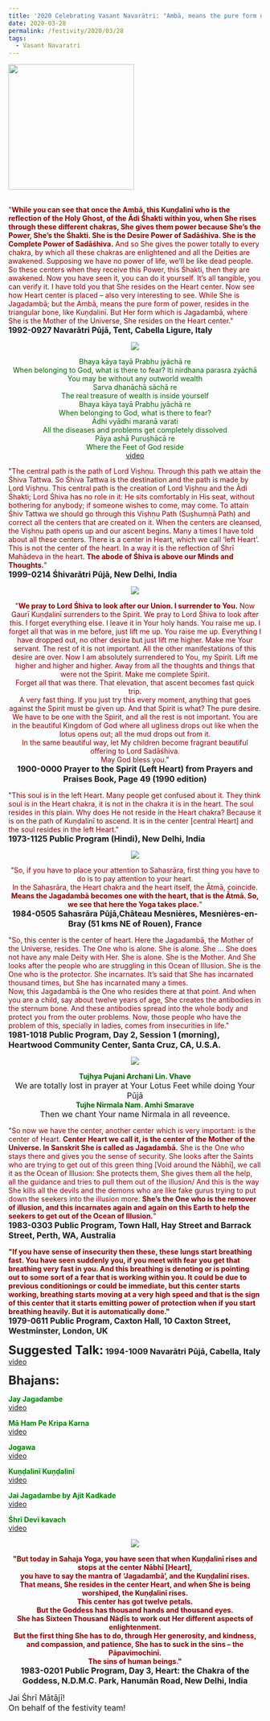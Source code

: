 ```yaml
---
title: '2020 Celebrating Vasant Navarātri: "Ambā, means the pure form of power, resides in the triangular bone, like Kuṇḍalinī." '
date: 2020-03-28
permalink: /festivity/2020/03/28
tags:
  - Vasant Navaratri
---
```


<div style="text-align: left"><img src="/images/image00.png" width="250" /></div><br>

<p>
<font color="DarkRed">"<b>While you can see that once the Ambā, this Kuṇḍalinī who is the reflection of the Holy Ghost, of the Ādi Śhakti within you, when She rises through these different chakras, She gives them power because She’s the Power, She’s the Śhakti. She is the Desire Power of Sadāśhiva. She is the Complete Power of Sadāśhiva.</b> And so She gives the power totally to every chakra, by which all these chakras are enlightened and all the Deities are awakened. Supposing we have no power of life, we’ll be like dead people. So these centers when they receive this Power, this Śhakti, then they are awakened. Now you have seen it, you can do it yourself. It’s all tangible, you can verify it. I have told you that She resides on the Heart center. Now see how Heart center is placed – also very interesting to see. While She is Jagadambā; but the Ambā, means the pure form of power, resides in the triangular bone, like Kuṇḍalinī. But Her form which is Jagadambā, where She is the Mother of the Universe, She resides on the Heart center."</font><br>
<font size="+0"><b>1992-0927 Navarātri Pūjā, Tent, Cabella Ligure, Italy</b></font>
</p>

<div style="text-align: center"><img src="/images/image360.png" /></div>

<p style="color:DarkGreen; text-align:center;">
Bhaya kāya tayā Prabhu jyāchā re<br>
When belonging to God, what is there to fear?
lti nirdhana parasra zyāchā<br> 
You may be without any outworld wealth<br>
Sarva dhanāchā sāchā re<br>
The real treasure of wealth is inside yourself<br>
Bhaya kāya tayā Prabhu jyāchā re<br>
When belonging to God, what is there to fear?<br>
Ādhi vyādhi maranā varati<br>
All the diseases and problems get completely dissolved<br>
Pāya ashā Puruṣhācā re<br>
Where the Feet of God reside<br>
<a href="https://www.youtube.com/watch?v=47fMsue7fs8">video</a>
</p>

<p>
<font color="DarkRed">"The central path is the path of Lord Viṣhṇu. Through this path we attain the Śhiva Tattwa. So Śhiva Tattwa is the destination and the path is made by Lord Viṣhṇu. This central path is the creation of Lord Viṣhṇu and the Ādi Śhakti; Lord Śhiva has no role in it: He sits comfortably in His seat, without bothering for anybody; if someone wishes to come, may come. To attain Śhiv Tattwa we should go through this Viṣhṇu Path (Suṣhumṇā Path) and correct all the centers that are created on it. When the centers are cleansed, the Viṣhṇu path opens up and our ascent begins. Many a times I have told about all these centers. There is a center in Heart, which we call ‘left Heart’. This is not the center of the heart. In a way it is the reflection of Śhrī Mahādeva in the heart. <b>The abode of Śhiva is above our Minds and Thoughts.</b>"</font><br>
<font size="+0"><b>1999-0214 Śhivarātri Pūjā,  New Delhi, India</b></font>
</p>

<div style="text-align: center"><img src="/images/image361.png" /></div>

<p style="text-align:center;">
<font color="DarkRed">"<b>We pray to Lord Śhiva to look after our Union. I surrender to You.</b> Now Gaurī Kuṇḍalinī surrenders to the Spirit. We pray to Lord Śhiva to look after this. I forget everything else. I leave it in Your holy hands. You raise me up. I forget all that was in me before, just lift me up. You raise me up. Everything I have dropped out, no other desire but just lift me higher. Make me Your servant. The rest of it is not important. All the other manifestations of this desire are over. Now I am absolutely surrendered to You, my Spirit. Lift me higher and higher and higher. Away from all the thoughts and things that were not the Spirit. Make me complete Spirit.<br>
Forget all that was there. That elevation, that ascent becomes fast quick trip.<br>
A very fast thing. If you just try this every moment, anything that goes against the Spirit must be given up. And that Spirit is what? The pure desire.<br>
We have to be one with the Spirit, and all the rest is not important. You are in the beautiful Kingdom of God where all ugliness drops out like when the lotus opens out; all the mud drops out from it.<br>
In the same beautiful way, let My children become fragrant beautiful offering to Lord Sadāśhiva.<br>
May God bless you."</font><br>
<font size="+0"><b>1900-0000 Prayer to the Spirit (Left Heart) from Prayers and Praises Book, Page 49 (1990 edition)</b></font>
</p>

<p>
<font color="DarkRed">"This soul is in the left Heart. Many people get confused about it. They think soul is in the Heart chakra, it is not in the chakra it is in the heart. The soul resides in this plain. Why does He not reside in the Heart chakra? Because it is on the path of Kuṇḍalinī to ascend. It is in the center [central Heart] and the soul resides in the left Heart."</font><br>
<font size="+0"><b>1973-1125 Public Program (Hindi), New Delhi, India</b></font>
</p>

<div style="text-align: center"><img src="/images/image362.png" /></div>

<p style="text-align:center;">
<font color="DarkRed">"So, if you have to place your attention to Sahasrāra, first thing you have to do is to pay attention to your heart.<br>
In the Sahasrāra, the Heart chakra and the heart itself, the Ātmā, coincide.<br>
<b>Means the Jagadambā becomes one with the heart, that is the Ātmā. So, we see that here the Yoga takes place.</b>"</font><br>
<font size="+0"><b>1984-0505 Sahasrāra Pūjā,Château Mesnières, Mesnières-en-Bray (51 kms NE of Rouen), France
</b></font>
</p>

<p>
<font color="DarkRed">"So, this center is the center of heart. Here the Jagadambā, the Mother of the Universe, resides. The One who is alone. She is alone. She ... She does not have any male Deity with Her. She is alone. She is the Mother. And She looks after the people who are struggling in this Ocean of Illusion. She is the One who is the protector. She incarnates. It’s said that She has incarnated thousand times, but She has incarnated many a times.<br>
Now, this Jagadambā is the One who resides there at that point. And when you are a child, say about twelve years of age, She creates the antibodies in the sternum bone. And these antibodies spread into the whole body and protect you from the outer problems. Now, those people who have the problem of this, specially in ladies, comes from insecurities in life."</font><br>
<font size="+0"><b>1981-1018 Public Program, Day 2, Session 1 (morning), Heartwood Community Center, Santa Cruz, CA, U.S.A.</b></font>
</p>

<div style="text-align: center"><img src="/images/image363.png" /></div>

<p style="text-align:center;">
<font color="DarkGreen"><b>Tujhya Pujani Archani Lin. Vhave</b></font><br>
<font size="+0">We are totally lost in prayer at Your Lotus Feet while doing Your Pūjā</font><br>
<font color="DarkGreen"><b>Tujhe Nirmala Nam. Amhi Smarave</b></font><br>
<font size="+0">Then we chant Your name Nirmala in all reveence.</font>
</p>

<p>
<font color="DarkRed">"So now we have the center, another center which is very important: is the center of Heart. <b>Center Heart we call it, is the center of the Mother of the Universe. In Sanskrit She is called as Jagadambā.</b> She is the One who stays there and gives you the sense of security. She looks after the Saints who are trying to get out of this green thing [Void around the Nābhī], we call it as the Ocean of Illusion: She protects them, She gives them all the help, all the guidance and tries to pull them out of the illusion/ And this is the way She kills all the devils and the demons who are like fake gurus trying to put down the seekers into the illusion more. <b>She’s the One who is the remover of illusion, and this incarnates again and again on this Earth to help the seekers to get out of the Ocean of Illusion.</b>"</font><br>
<font size="+0"><b>1983-0303 Public Program, Town Hall, Hay Street and Barrack Street, Perth, WA, Australia</b></font>
</p>

<p>
<font color="DarkRed"><b>"If you have sense of insecurity then these, these lungs start breathing fast. You have seen suddenly you, if you meet with fear you get that breathing very fast in you. And this breathing is denoting or is pointing out to some sort of a fear that is working within you. It could be due to previous conditionings or could be immediate, but this center starts working, breathing starts moving at a very high speed and that is the sign of this center that it starts emitting power of protection when if you start breathing heavily. But it is automatically done."</b></font><br>
<font size="+0"><b>1979-0611 Public Program, Caxton Hall, 10 Caxton Street, Westminster, London, UK</b></font>
</p>

<font size="+2"><b>Suggested Talk:</b></font> 
<font size="+0"><b>1994-1009 Navarātri Pūjā, Cabella, Italy</b></font>
<a href="https://www.youtube.com/watch?time_continue=4&v=llc24awWk0U&feature=emb_logo"> video</a><br>

<font size="+2"><b>Bhajans:</b></font>

<p>
<font color="green"><b>Jay Jagadambe</b></font><br>
<a href="https://seven-teams.github.io/Videos_Links.html"> video</a><br>
</p>

<p>
<font color="green"><b>Mā Ham Pe Kripa Karna</b></font><br>
<a href="https://www.youtube.com/watch?v=Rf52Z_PLWBY">video</a>
</p>

<p>
<font color="green"><b>Jogawa</b></font><br>
<a href="https://www.youtube.com/watch?v=FYbd_oXbyGs">video</a>
</p>
 
<p>
<font color="green"><b>Kuṇḍalinī Kuṇḍalinī</b></font><br>
<a href="https://seven-teams.github.io/Videos_Links.html">video</a> 
</p>

<p>
<font color="green"><b>Jai Jagadambe by Ajit Kadkade</b></font><br>
<a href="https://www.youtube.com/watch?v=ggudbiYs71c">video</a> 
</p>

<p>
<font color="green"><b>Śhrī Devī kavach</b></font><br>
<a href="https://www.youtube.com/watch?v=5rxFdl2DsN0">video</a> 
</p>

<div style="text-align: center"><img src="/images/image364.png" /></div>

<p style="text-align:center;">
<font color="DarkRed"><b>"But today in Sahaja Yoga, you have seen that when Kuṇḍalinī rises and stops at the center Nābhī [Heart],<br>
you have to say the mantra of ‘Jagadambā’, and the Kuṇḍalinī rises.<br>
That means, She resides in the center Heart, and when She is being worshiped, the Kuṇḍalinī rises.<br>
This center has got twelve petals.<br>
But the Goddess has thousand hands and thousand eyes.<br> 
She has Sixteen Thousand Nāḍīs to work out Her different aspects of enlightenment.<br>
But the first thing She has to do, through Her generosity, and kindness, and compassion, and patience, She has to suck in the sins – the Pāpavimochinī.<br> 
The sins of human beings."</b></font><br>
<font size="+0"><b>1983-0201 Public Program, Day 3, Heart: the Chakra of the Goddess, N.D.M.C. Park, Hanumān Road, New Delhi, India</b></font>
</p>

<p>
<font size="+0">Jai Śhrī Mātājī!<br>
On behalf of the festivity team!</font>
</p>
